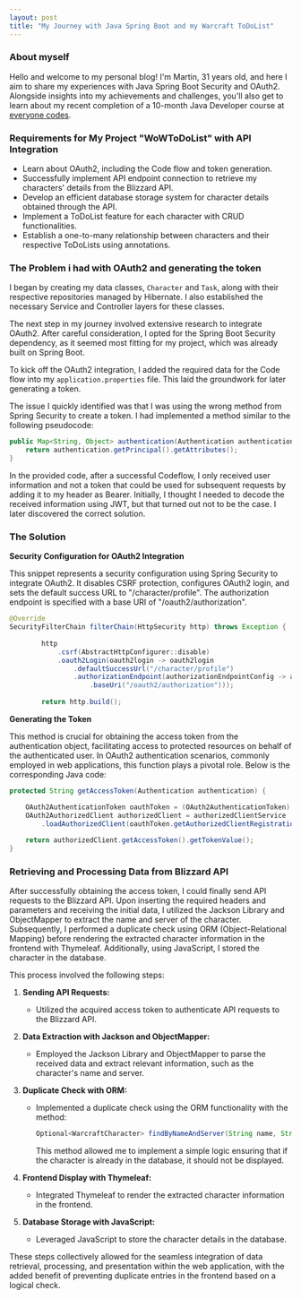 ```yaml
---
layout: post
title: "My Journey with Java Spring Boot and my Warcraft ToDoList"
---
```


### About myself
Hello and welcome to my personal blog! I'm Martin, 31 years old, and here I aim to share my experiences with Java Spring Boot Security and OAuth2. Alongside insights into my achievements and challenges, you'll also get to learn about my recent completion of a 10-month Java Developer course at [everyone codes](https://everyonecodes.io/).

### Requirements for My Project "WoWToDoList" with API Integration

- Learn about OAuth2, including the Code flow and token generation.
- Successfully implement API endpoint connection to retrieve my characters' details from the Blizzard API.
- Develop an efficient database storage system for character details obtained through the API.
- Implement a ToDoList feature for each character with CRUD functionalities.
- Establish a one-to-many relationship between characters and their respective ToDoLists using annotations.


### The Problem i had with OAuth2 and generating the token

I began by creating my data classes, `Character` and `Task`, along with their respective repositories managed by Hibernate. I also established the necessary Service and Controller layers for these classes.

The next step in my journey involved extensive research to integrate OAuth2. After careful consideration, I opted for the Spring Boot Security dependency, as it seemed most fitting for my project, which was already built on Spring Boot.

To kick off the OAuth2 integration, I added the required data for the Code flow into my `application.properties` file. This laid the groundwork for later generating a token.

The issue I quickly identified was that I was using the wrong method from Spring Security to create a token. I had implemented a method similar to the following pseudocode:

```java
public Map<String, Object> authentication(Authentication authentication) {
    return authentication.getPrincipal().getAttributes();
}
```
In the provided code, after a successful Codeflow, I only received user information and not a token that could be used for subsequent requests by adding it to my header as Bearer. Initially, I thought I needed to decode the received information using JWT, but that turned out not to be the case. I later discovered the correct solution.


### The Solution

**Security Configuration for OAuth2 Integration**

This snippet represents a security configuration using Spring Security to integrate OAuth2. It disables CSRF protection, configures OAuth2 login, and sets the default success URL to "/character/profile". The authorization endpoint is specified with a base URI of "/oauth2/authorization".

```java
@Override
SecurityFilterChain filterChain(HttpSecurity http) throws Exception {
        
        http
            .csrf(AbstractHttpConfigurer::disable)
            .oauth2Login(oauth2login -> oauth2login
                .defaultSuccessUrl("/character/profile")
                .authorizationEndpoint(authorizationEndpointConfig -> authorizationEndpointConfig
                    .baseUri("/oauth2/authorization")));
        
        return http.build();
````


**Generating the Token**

This method is crucial for obtaining the access token from the authentication object, facilitating access to protected resources on behalf of the authenticated user. In OAuth2 authentication scenarios, commonly employed in web applications, this function plays a pivotal role. Below is the corresponding Java code:

```java
protected String getAccessToken(Authentication authentication) {

    OAuth2AuthenticationToken oauthToken = (OAuth2AuthenticationToken) authentication;
    OAuth2AuthorizedClient authorizedClient = authorizedClientService
        .loadAuthorizedClient(oauthToken.getAuthorizedClientRegistrationId(), oauthToken.getName());
        
    return authorizedClient.getAccessToken().getTokenValue();
}
````

### Retrieving and Processing Data from Blizzard API

After successfully obtaining the access token, I could finally send API requests to the Blizzard API. Upon inserting the required headers and parameters and receiving the initial data, I utilized the Jackson Library and ObjectMapper to extract the name and server of the character. Subsequently, I performed a duplicate check using ORM (Object-Relational Mapping) before rendering the extracted character information in the frontend with Thymeleaf. Additionally, using JavaScript, I stored the character in the database.

This process involved the following steps:

1. **Sending API Requests:**
   - Utilized the acquired access token to authenticate API requests to the Blizzard API.

2. **Data Extraction with Jackson and ObjectMapper:**
   - Employed the Jackson Library and ObjectMapper to parse the received data and extract relevant information, such as the character's name and server.

3. **Duplicate Check with ORM:**
   - Implemented a duplicate check using the ORM functionality with the method:
     ```java
     Optional<WarcraftCharacter> findByNameAndServer(String name, String server);
     ```
     This method allowed me to implement a simple logic ensuring that if the character is already in the database, it should not be displayed.

4. **Frontend Display with Thymeleaf:**
   - Integrated Thymeleaf to render the extracted character information in the frontend.

5. **Database Storage with JavaScript:**
   - Leveraged JavaScript to store the character details in the database.

These steps collectively allowed for the seamless integration of data retrieval, processing, and presentation within the web application, with the added benefit of preventing duplicate entries in the frontend based on a logical check.
